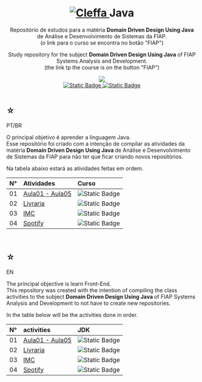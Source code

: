 <h1 align="center">
    <a href="https://pokemondb.net/pokedex/cleffa">
    <img src="https://img.pokemondb.net/sprites/black-white/anim/normal/cleffa.gif" alt="Cleffa">
    </a>
    <span>Java</span>
</h1>

<div align="center">
    <p> 
        Repositório de estudos para a matéria <strong> Domain Driven Design Using Java </strong> de Análise e Desenvolvimento de Sistemas da FIAP. <br> (o link para o curso se encontra no botão "FIAP") 
    </p>
    <p> 
        Study repository for the subject <strong> Domain Driven Design Using Java </strong> of FIAP Systems Analysis and Development. <br> (the link tp the course is on the button "FIAP") 
    </p>
    <img src="https://img.shields.io/badge/Java-black?style=for-the-badge&logo=Java&logoColor=red"/>
    <br>
    <a href="https://www.linkedin.com/in/hakuakai/">
        <img alt="Static Badge" src="https://img.shields.io/badge/my%20profile-red?style=for-the-badge&color=darkblue">
    </a>
    <a href="https://www.fiap.com.br/graduacao/tecnologo/analise-e-desenvolvimento-de-sistemas/">
        <img alt="Static Badge" src="https://img.shields.io/badge/FIAP-red?style=for-the-badge&color=darkred">
    </a> <br> <br>
</div>

<div>
    <h2>☆</h2>
    <p>PT/BR</p>
    <p>
    O principal objetivo é aprender a linguagem Java.<br>
    Esse repositório foi criado com a intenção de compilar as atividades da matéria <strong> Domain Driven Design Using Java </strong> de Análise e Desenvolvimento de Sistemas da FIAP para não ter que ficar criando novos repositórios.</p>
    <p>Na tabela abaixo estará as atividades feitas em ordem. </p>
    <table>
        <thead>
            <tr align="left">
                <th>N°</th>
                <th>Atividades</th>
                <th>Curso</th>
            </tr>
        </thead>
    <tbody align="left">
        <tr>
            <td>01</td>
            <td> 
                <a href="https://github.com/HakuGarcia/Java/tree/757b289d64f2fd505d3126e62a0dfda70f969406/Aula01-Aula05">Aula01 - Aula05</a>
            </td>
            <td>
                <img alt="Static Badge" src="https://img.shields.io/badge/17-black?style=for-the-badge&logo=&logoColor=red">
            </td>
        </tr>
        <tr>
            <td>02</td>
            <td> 
                <a href="https://github.com/HakuGarcia/Java/tree/e49797d1905728c4810bc068d6f0b18c61cf591b/Livraria">Livraria</a>
            </td>
            <td>
                <img alt="Static Badge" src="https://img.shields.io/badge/17-black?style=for-the-badge&logo=&logoColor=red">
            </td>
        </tr>
        <tr>
            <td>03</td>
            <td> 
                <a href="https://github.com/HakuGarcia/Java/tree/af3a8312c7f5a13620036d4feca03ecf47bb8f4f/IMC">IMC</a>
            </td>
            <td>
                <img alt="Static Badge" src="https://img.shields.io/badge/17-black?style=for-the-badge&logo=&logoColor=red">
            </td>
        </tr>
        <tr>
            <td>04</td>
            <td> 
                <a href="https://github.com/HakuGarcia/Java/tree/b56c7695917dad1262211c161c0d7a9c69d4aaa5/Spotify">Spotify</a>
            </td>
            <td>
                <img alt="Static Badge" src="https://img.shields.io/badge/17-black?style=for-the-badge&logo=&logoColor=red">
            </td>
        </tr>
    </tbody>
    <tfoot></tfoot>
    </table>
</div>

   <br>

<div>
    <h2>☆</h2>
    <p>EN</p>
    <p>
    The principal objective is learn Front-End.<br>
    This repository was created with the intention of compiling the class activities to the subject <strong> Domain Driven Design Using Java </strong> of FIAP Systems Analysis and Development to not have to create new repositories.</p>
    <p>In the table below will be the activities done in order.</p>
    <table>
        <thead>
            <tr align="left">
                <th>N°</th>
                <th>activities</th>
                <th>JDK</th>
            </tr>
        </thead>
    <tbody align="left">
        <tr>
            <td>01</td>
            <td> 
                <a href="https://github.com/HakuGarcia/Java/tree/757b289d64f2fd505d3126e62a0dfda70f969406/Aula01-Aula05">Aula01 - Aula05</a>
            </td>
            <td>
                <img alt="Static Badge" src="https://img.shields.io/badge/17-black?style=for-the-badge&logo=&logoColor=red">
            </td>
        </tr>
        <tr>
            <td>02</td>
            <td> 
                <a href="https://github.com/HakuGarcia/Java/tree/e49797d1905728c4810bc068d6f0b18c61cf591b/Livraria">Livraria</a>
            </td>
            <td>
                <img alt="Static Badge" src="https://img.shields.io/badge/17-black?style=for-the-badge&logo=&logoColor=red">
            </td>
        </tr>
        <tr>
            <td>03</td>
            <td> 
                <a href="https://github.com/HakuGarcia/Java/tree/af3a8312c7f5a13620036d4feca03ecf47bb8f4f/IMC">IMC</a>
            </td>
            <td>
                <img alt="Static Badge" src="https://img.shields.io/badge/17-black?style=for-the-badge&logo=&logoColor=red">
            </td>
        </tr>
         <tr>
            <td>04</td>
            <td> 
                <a href="https://github.com/HakuGarcia/Java/tree/b56c7695917dad1262211c161c0d7a9c69d4aaa5/Spotify">Spotify</a>
            </td>
            <td>
                <img alt="Static Badge" src="https://img.shields.io/badge/17-black?style=for-the-badge&logo=&logoColor=red">
            </td>
        </tr>
    </tbody>
    <tfoot></tfoot>
    </table>
    
</div>
